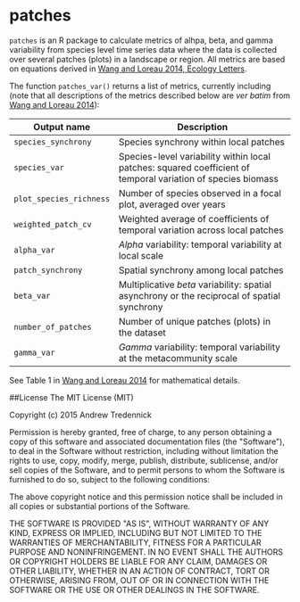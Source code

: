 # patches
`patches` is an R package to calculate metrics of alhpa, beta, and gamma variability from species level time series data where the data is collected over several patches (plots) in a landscape or region. All metrics are based on equations derived in [Wang and Loreau 2014, Ecology Letters](http://onlinelibrary.wiley.com/doi/10.1111/ele.12292/abstract). 

The function `patches_var()` returns a list of metrics, currently including (note that all descriptions of the metrics described below are *ver batim* from [Wang and Loreau 2014](http://onlinelibrary.wiley.com/doi/10.1111/ele.12292/abstract)):

| Output name | Description |
| ----------- | ----------- |
| `species_synchrony` | Species synchrony within local patches |
| `species_var` | Species-level variability within local patches: squared coefficient of temporal variation of species biomass |
| `plot_species_richness` | Number of species observed in a focal plot, averaged over years |
| `weighted_patch_cv` | Weighted average of coefficients of temporal variation across local patches |
| `alpha_var` | *Alpha* variability: temporal variability at local scale |
| `patch_synchrony` | Spatial synchrony among local patches |
| `beta_var` | Multiplicative *beta* variability: spatial asynchrony or the reciprocal of spatial synchrony |
| `number_of_patches` | Number of unique patches (plots) in the dataset |
| `gamma_var` | *Gamma* variability: temporal variability at the metacommunity scale |

See Table 1 in [Wang and Loreau 2014](http://onlinelibrary.wiley.com/doi/10.1111/ele.12292/abstract) for mathematical details.

##License
The MIT License (MIT)

Copyright (c) 2015 Andrew Tredennick

Permission is hereby granted, free of charge, to any person obtaining a copy
of this software and associated documentation files (the "Software"), to deal
in the Software without restriction, including without limitation the rights
to use, copy, modify, merge, publish, distribute, sublicense, and/or sell
copies of the Software, and to permit persons to whom the Software is
furnished to do so, subject to the following conditions:

The above copyright notice and this permission notice shall be included in all
copies or substantial portions of the Software.

THE SOFTWARE IS PROVIDED "AS IS", WITHOUT WARRANTY OF ANY KIND, EXPRESS OR
IMPLIED, INCLUDING BUT NOT LIMITED TO THE WARRANTIES OF MERCHANTABILITY,
FITNESS FOR A PARTICULAR PURPOSE AND NONINFRINGEMENT. IN NO EVENT SHALL THE
AUTHORS OR COPYRIGHT HOLDERS BE LIABLE FOR ANY CLAIM, DAMAGES OR OTHER
LIABILITY, WHETHER IN AN ACTION OF CONTRACT, TORT OR OTHERWISE, ARISING FROM,
OUT OF OR IN CONNECTION WITH THE SOFTWARE OR THE USE OR OTHER DEALINGS IN THE
SOFTWARE.



